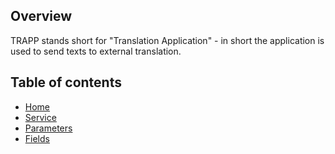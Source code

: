 ## Overview
TRAPP stands short for "Translation Application" - in short the application is used to send texts to external translation.

## Table of contents
- [Home](https://github.com/BenjaminMedia/app-wiki/blob/master/trapp.wiki/Home.md)
- [Service](https://github.com/BenjaminMedia/app-wiki/blob/master/trapp.wiki/Service.md)
- [Parameters](https://github.com/BenjaminMedia/app-wiki/blob/master/trapp.wiki/Parameters.md)
- [Fields](https://github.com/BenjaminMedia/app-wiki/blob/master/trapp.wiki/Fields.md)
